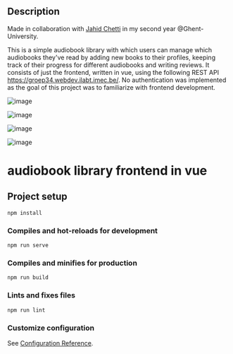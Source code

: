 ## Description
Made in collaboration with [Jahid Chetti](https://github.com/jchetti) in my second year @Ghent-University. 

This is a simple audiobook library with which users can manage which audiobooks they've read by adding new books to their profiles, keeping track of their progress for different audiobooks and writing reviews. It consists of just the frontend, written in vue, using the following REST API https://groep34.webdev.ilabt.imec.be/.
No authentication was implemented as the goal of this project was to familiarize with frontend development.

![image](https://user-images.githubusercontent.com/107751576/174436024-db054078-bfb9-4524-a7e9-b0e896127f40.png)

![image](https://user-images.githubusercontent.com/107751576/174435973-673fe374-e677-4225-9e68-cb0a05c3e0aa.png)

![image](https://user-images.githubusercontent.com/107751576/174436034-3bd49a56-2b50-4b6c-8c20-f6ac9592bdbf.png)

![image](https://user-images.githubusercontent.com/107751576/174436040-eceb3f79-58a7-45e9-b0cc-7dea5cfbb8f0.png)

# audiobook library frontend in vue

## Project setup
```
npm install
```

### Compiles and hot-reloads for development
```
npm run serve
```

### Compiles and minifies for production
```
npm run build
```

### Lints and fixes files
```
npm run lint
```

### Customize configuration
See [Configuration Reference](https://cli.vuejs.org/config/).

